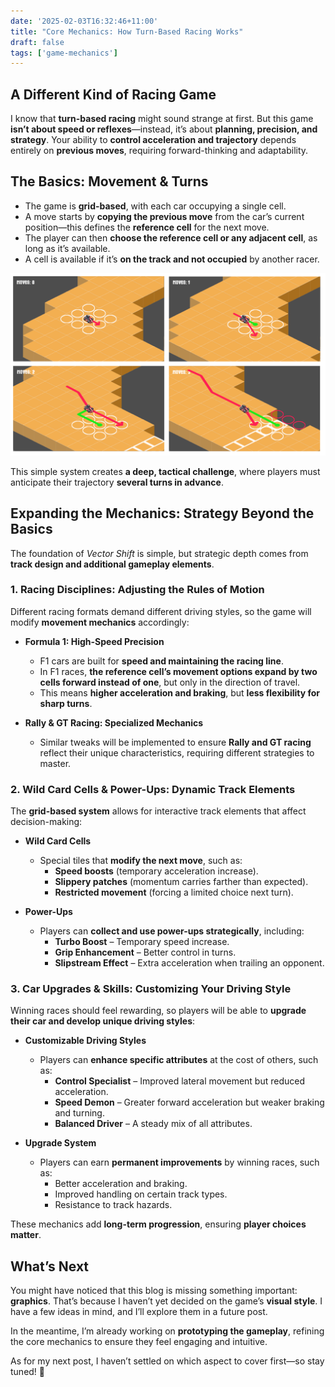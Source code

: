 ```yaml
---
date: '2025-02-03T16:32:46+11:00'
title: "Core Mechanics: How Turn-Based Racing Works"
draft: false
tags: ['game-mechanics']
---
```


## **A Different Kind of Racing Game**

I know that **turn-based racing** might sound strange at first. But this game **isn’t about speed or reflexes**—instead, it’s about **planning, precision, and strategy**. Your ability to **control acceleration and trajectory** depends entirely on **previous moves**, requiring forward-thinking and adaptability.

<!--more-->

## **The Basics: Movement & Turns**

- The game is **grid-based**, with each car occupying a single cell.  
- A move starts by **copying the previous move** from the car’s current position—this defines the **reference cell** for the next move.  
- The player can then **choose the reference cell or any adjacent cell**, as long as it’s available.  
- A cell is available if it’s **on the track and not occupied** by another racer.

![Mechanics diagram](./game_mechanics01.png)

This simple system creates **a deep, tactical challenge**, where players must anticipate their trajectory **several turns in advance**.

## **Expanding the Mechanics: Strategy Beyond the Basics**

The foundation of *Vector Shift* is simple, but strategic depth comes from **track design and additional gameplay elements**.

### **1. Racing Disciplines: Adjusting the Rules of Motion**

Different racing formats demand different driving styles, so the game will modify **movement mechanics** accordingly:  

- **Formula 1: High-Speed Precision**  
  - F1 cars are built for **speed and maintaining the racing line**.  
  - In F1 races, **the reference cell’s movement options expand by two cells forward instead of one**, but only in the direction of travel.  
  - This means **higher acceleration and braking**, but **less flexibility for sharp turns**.  

- **Rally & GT Racing: Specialized Mechanics**  
  - Similar tweaks will be implemented to ensure **Rally and GT racing** reflect their unique characteristics, requiring different strategies to master.  

### **2. Wild Card Cells & Power-Ups: Dynamic Track Elements**

The **grid-based system** allows for interactive track elements that affect decision-making:

- **Wild Card Cells**  
  - Special tiles that **modify the next move**, such as:  
    - **Speed boosts** (temporary acceleration increase).  
    - **Slippery patches** (momentum carries farther than expected).  
    - **Restricted movement** (forcing a limited choice next turn).  

- **Power-Ups**  
  - Players can **collect and use power-ups strategically**, including:  
    - **Turbo Boost** – Temporary speed increase.  
    - **Grip Enhancement** – Better control in turns.  
    - **Slipstream Effect** – Extra acceleration when trailing an opponent.  

### **3. Car Upgrades & Skills: Customizing Your Driving Style**

Winning races should feel rewarding, so players will be able to **upgrade their car and develop unique driving styles**:

- **Customizable Driving Styles**  
  - Players can **enhance specific attributes** at the cost of others, such as:  
    - **Control Specialist** – Improved lateral movement but reduced acceleration.  
    - **Speed Demon** – Greater forward acceleration but weaker braking and turning.  
    - **Balanced Driver** – A steady mix of all attributes.  

- **Upgrade System**  
  - Players can earn **permanent improvements** by winning races, such as:  
    - Better acceleration and braking.  
    - Improved handling on certain track types.  
    - Resistance to track hazards.  

These mechanics add **long-term progression**, ensuring **player choices matter**.

## **What’s Next**

You might have noticed that this blog is missing something important: **graphics**. That’s because I haven’t yet decided on the game’s **visual style**. I have a few ideas in mind, and I’ll explore them in a future post.

In the meantime, I’m already working on **prototyping the gameplay**, refining the core mechanics to ensure they feel engaging and intuitive.

As for my next post, I haven’t settled on which aspect to cover first—so stay tuned! 🚀
